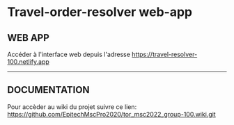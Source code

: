 # Travel-order-resolver web-app
## WEB APP

Accéder à l'interface web depuis l'adresse https://travel-resolver-100.netlify.app 

***

## DOCUMENTATION

Pour accèder au wiki du projet suivre ce lien: https://github.com/EpitechMscPro2020/tor_msc2022_group-100.wiki.git
